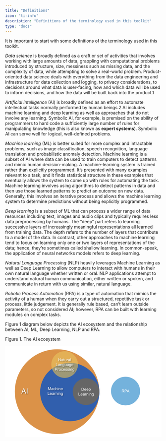 ```yaml
---
title: "Definitions"
icon: "ti-info"
description: "Definitions of the terminology used in this toolkit"
type: "docs"
---
```


It is important to start with some definitions of the terminology used in this toolkit.  

*Data science* is broadly defined as a craft or set of activities that involves working with large amounts of data, grappling with computational problems introduced by structure, size, messiness such as missing data, and the complexity of data, while attempting to solve a real-world problem. Product-oriented data science deals with everything from the data engineering and infrastructure for data collection and logging, to privacy considerations, to decisions around what data is user-facing, how and which data will be used to inform decisions, and how the data will be built back into the product.1  

*Artificial intelligence* (AI) is broadly defined as an effort to automate intellectual tasks normally performed by human beings.2 AI includes machine learning and deep learning as well as approaches that do not involve any learning. Symbolic AI, for example, is premised on the ability of programmers to hard code a sufficiently large number of rules for manipulating knowledge (this is also known as **expert systems**). Symbolic AI can serve well for logical, well-defined problems.  

*Machine learning* (ML) is better suited for more complex and intractable problems, such as image classification, speech recognition, language translation and probabilistic anomaly detection. Machine learning is a subset of AI where data can be used to train computers to detect patterns and mimic human decision-making. A machine-learning system is trained rather than explicitly programmed. It’s presented with many examples relevant to a task, and it finds statistical structure in these examples that eventually allows the system to come up with rules for automating the task. Machine learning involves using algorithms to detect patterns in data and then use those learned patterns to predict an outcome on new data. Generally, this involves an iterative process and allows the machine learning system to determine predictions without being explicitly programmed.  

*Deep learning* is a subset of ML that can process a wider range of data resources including text, images and audio clips and typically requires less data preprocessing by humans. The “deep” part refers to learning successive layers of increasingly meaningful representations all learned from training data. The depth refers to the number of layers that contribute to a model of the data.  In contrast, other approaches to machine learning tend to focus on learning only one or two layers of representations of the data; hence, they’re sometimes called shallow learning. In common-speak, the application of neural networks models refers to deep learning.  

*Natural Language Processing* (NLP) heavily leverages Machine Learning as well as Deep Learning to allow computers to interact with humans in their own natural language whether written or oral. NLP applications attempt to understand natural human communication, either written or spoken, and communicate in return with us using similar, natural language.  

*Robotic Process Automation* (RPA) is a type of automation that mimics the activity of a human when they carry out a structured, repetitive task or process, little judgement. It is generally rule based, can’t learn outside parameters, so not considered AI; however, RPA can be built with learning modules on complex tasks.  

Figure 1 diagram below depicts the AI ecosystem and the relationship between AI, ML, Deep Learning, NLP and RPA. 

Figure 1. The AI ecosystem 

![Figure 1: The AI ecosystem](static/images/ai-ecosystem.png)